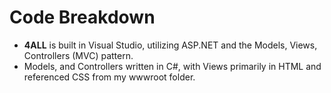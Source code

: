 # Code Breakdown
- <b>4ALL</b> is built in Visual Studio, utilizing ASP.NET and the Models, Views, Controllers (MVC) pattern. 
- Models, and Controllers written in C#, with Views primarily in HTML and referenced CSS from my wwwroot folder.
